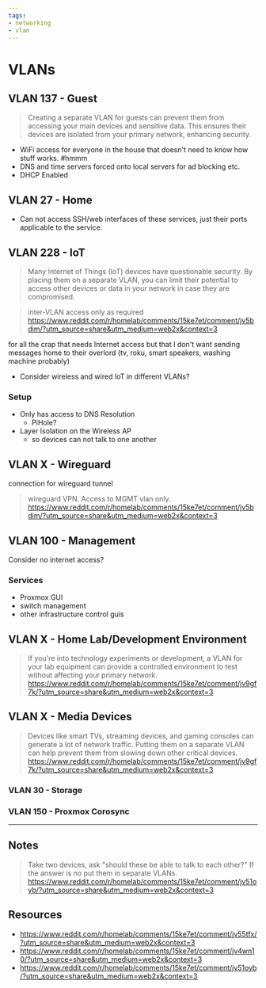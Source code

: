 ```yaml
---
tags:
- networking
- vlan
---
```

# VLANs 

## VLAN 137 - Guest 

> Creating a separate VLAN for guests can prevent them from accessing your main devices and sensitive data. This ensures their devices are isolated from your primary network, enhancing security.

- WiFi access for everyone in the house that doesn't need to know how stuff works. #hmmm
- DNS and time servers forced onto local servers for ad blocking etc.
- DHCP Enabled 

## VLAN 27 - Home 

- Can not access SSH/web interfaces of these services, just their ports applicable to the service.



## VLAN 228 - IoT

> Many Internet of Things (IoT) devices have questionable security. By placing them on a separate VLAN, you can limit their potential to access other devices or data in your network in case they are compromised.

> inter-VLAN access only as required
> https://www.reddit.com/r/homelab/comments/15ke7et/comment/jv5bdim/?utm_source=share&utm_medium=web2x&context=3

for all the crap that needs Internet access but that I don't want sending messages home to their overlord (tv, roku, smart speakers, washing machine probably)

- Consider wireless and wired IoT in different VLANs? 
### Setup 

- Only has access to DNS Resolution 
	- PiHole? 
- Layer Isolation on the Wireless AP
	- so devices can not talk to one another 

## VLAN X - Wireguard

connection for wireguard tunnel

> wireguard VPN. Access to MGMT vlan only.
> https://www.reddit.com/r/homelab/comments/15ke7et/comment/jv5bdim/?utm_source=share&utm_medium=web2x&context=3

## VLAN 100 - Management  

Consider no internet access? 

### Services

- Proxmox GUI
- switch management  
- other infrastructure control guis 

## VLAN X - Home Lab/Development Environment
> If you're into technology experiments or development, a VLAN for your lab equipment can provide a controlled environment to test without affecting your primary network.
> https://www.reddit.com/r/homelab/comments/15ke7et/comment/jv9gf7k/?utm_source=share&utm_medium=web2x&context=3


## VLAN X - Media Devices 
> Devices like smart TVs, streaming devices, and gaming consoles can generate a lot of network traffic. Putting them on a separate VLAN can help prevent them from slowing down other critical devices.
> https://www.reddit.com/r/homelab/comments/15ke7et/comment/jv9gf7k/?utm_source=share&utm_medium=web2x&context=3


### VLAN 30 - Storage 

### VLAN 150 - Proxmox Corosync

---

## Notes 

> Take two devices, ask "should these be able to talk to each other?" If the answer is no put them in separate VLANs.
> https://www.reddit.com/r/homelab/comments/15ke7et/comment/jv51oyb/?utm_source=share&utm_medium=web2x&context=3
## Resources 
- https://www.reddit.com/r/homelab/comments/15ke7et/comment/jv55tfx/?utm_source=share&utm_medium=web2x&context=3
- https://www.reddit.com/r/homelab/comments/15ke7et/comment/jv4wn10/?utm_source=share&utm_medium=web2x&context=3
- https://www.reddit.com/r/homelab/comments/15ke7et/comment/jv51oyb/?utm_source=share&utm_medium=web2x&context=3
